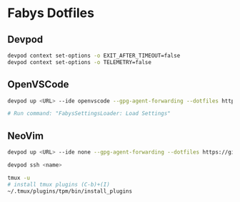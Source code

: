 # Fabys Dotfiles

## Devpod

```bash
devpod context set-options -o EXIT_AFTER_TIMEOUT=false
devpod context set-options -o TELEMETRY=false
```

## OpenVSCode

```bash
devpod up <URL> --ide openvscode --gpg-agent-forwarding --dotfiles https://github.com/fabysdev/dotfiles # --ide-option="BIND_ADDRESS=0.0.0.0:8080" --recreate

# Run command: "FabysSettingsLoader: Load Settings"
```

## NeoVim

```bash
devpod up <URL> --ide none --gpg-agent-forwarding --dotfiles https://github.com/fabysdev/dotfiles # --recreate

devpod ssh <name>

tmux -u
# install tmux plugins (C-b)+(I)
~/.tmux/plugins/tpm/bin/install_plugins

```
